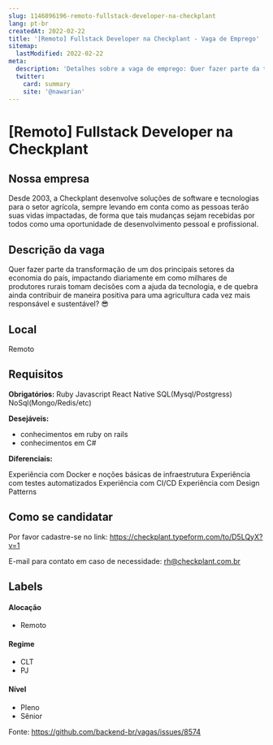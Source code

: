```yaml
---
slug: 1146896196-remoto-fullstack-developer-na-checkplant
lang: pt-br
createdAt: 2022-02-22
title: '[Remoto] Fullstack Developer na Checkplant - Vaga de Emprego'
sitemap:
  lastModified: 2022-02-22
meta:
  description: 'Detalhes sobre a vaga de emprego: Quer fazer parte da transformação de um dos principais setores da economia do país, impactando diariamente em como milhares de produtores rurais tomam decisões com a ajuda da tecnologia, e de quebra ainda contribuir de maneira positiva para uma agricultura cada vez mais responsável e sustentável? 😎'
  twitter:
    card: summary
    site: '@nawarian'
---
```


# [Remoto] Fullstack Developer na Checkplant

<!--
==================================================
Caso a vaga for remoto durante a pandemia informar no texto "Remoto durante o covid"
==================================================
-->
<!-- 
==================================================
POR FAVOR, SÓ POSTE SE A VAGA FOR PARA BACK-END!

Não faça distinção de gênero no título da vaga.

Use: "Back-End Developer" ao invés de 
"Desenvolvedor Back-End" \o/

Exemplo: `[São Paulo] Back-End Developer @ NOME DA EMPRESA`
==================================================
-->
<!--
==================================================
Caso a vaga for remoto durante a pandemia deixar a linha abaixo
==================================================
-->


## Nossa empresa

Desde 2003, a Checkplant desenvolve soluções de software e tecnologias para o setor agrícola, sempre levando em conta como as pessoas terão suas vidas impactadas, de forma que tais mudanças sejam recebidas por todos como uma oportunidade de desenvolvimento pessoal e profissional.

## Descrição da vaga

Quer fazer parte da transformação de um dos principais setores da economia do país, impactando diariamente em como milhares de produtores rurais tomam decisões com a ajuda da tecnologia, e de quebra ainda contribuir de maneira positiva para uma agricultura cada vez mais responsável e sustentável? 😎

## Local

Remoto

## Requisitos

**Obrigatórios:**
Ruby
Javascript
React Native
SQL(Mysql/Postgress)
NoSql(Mongo/Redis/etc)

**Desejáveis:**
- conhecimentos em ruby on rails
- conhecimentos em C#

**Diferenciais:**

Experiência com Docker e noções básicas de infraestrutura
Experiência com testes automatizados
Experiência com CI/CD
Experiência com Design Patterns


## Como se candidatar

Por favor cadastre-se no link: https://checkplant.typeform.com/to/D5LQyX?v=1 

E-mail para contato em caso de necessidade: rh@checkplant.com.br

## Labels
<!-- retire os labels que não fazem sentido à vaga -->

#### Alocação
- Remoto

#### Regime
- CLT
- PJ

#### Nível
- Pleno
- Sênior




Fonte: https://github.com/backend-br/vagas/issues/8574
